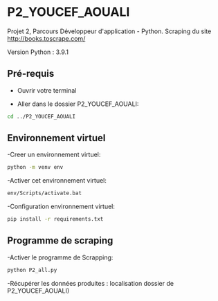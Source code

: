 # P2_YOUCEF_AOUALI
Projet 2, Parcours Développeur d'application - Python. 
Scraping du site http://books.toscrape.com/

Version Python : 3.9.1

## Pré-requis

- Ouvrir votre terminal

- Aller dans le dossier P2_YOUCEF_AOUALI:
```bash
cd ../P2_YOUCEF_AOUALI
```

## Environnement virtuel 

-Creer un environnement virtuel:
```bash
python -m venv env
```

-Activer cet environnement virtuel:
```bash
env/Scripts/activate.bat
```

-Configuration environnement virtuel:
```bash
pip install -r requirements.txt
```

## Programme de scraping 

-Activer le programme de Scrapping: 

```bash
python P2_all.py
```

-Récupérer les données produites : localisation dossier  de P2_YOUCEF_AOUALI) 

